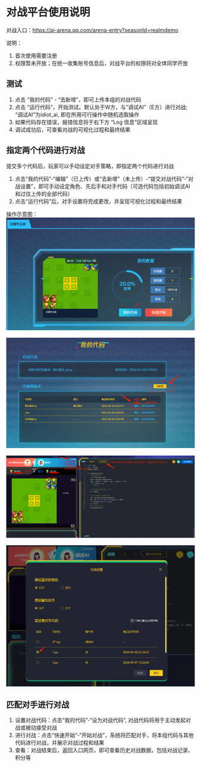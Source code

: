 # 对战平台使用说明

对战入口：https://ai-arena.qq.com/arena-entry?seasonId=realmdemo

说明：
1. 首次使用需要注册
2. 权限暂未开放；在统一收集账号信息后，对战平台的权限将对全体同学开放

## 测试
1. 点击 “我的代码” - “去新增”，即可上传本组的对战代码
2. 点击 “运行代码”，开始测试。默认处于W方，与“调试AI”（E方）进行对战; “调试AI”为idiot_ai, 即在所用可行操作中随机选取操作
3. 如果代码存在错误，报错信息将于右下方 “Log 信息”区域呈现
4. 调试成功后，可查看对战的可视化过程和最终结果

## 指定两个代码进行对战
提交多个代码后，玩家可以手动设定对手策略，即指定两个代码进行对战
1. 点击“我的代码”-“编辑”（已上传）或“去新增”（未上传）-“提交对战代码”-“对战设置”，即可手动设定角色、先后手和对手代码（可选代码包括初始调试AI和过往上传的全部代码）
2. 点击“运行代码”后，对手设置将完成更改，并呈现可视化过程和最终结果

操作示意图：
![guidance1](./pictures/guidance1.png) <br> <br>
![guidance2](./pictures/guidance2.png) <br> <br>
![guidance3](./pictures/guidance3.png) <br> <br>
![guidance4](./pictures/guidance4.png) 

## 匹配对手进行对战
1. 设置对战代码：点击“我的代码”-“设为对战代码”, 对战代码将用于主动发起对战或被动接受对战
2. 进行对战：点击“快速开始”-“开始对战”，系统将匹配对手，将本组代码与其他代码进行对战，并展示对战过程和结果
3. 查看：对战结束后，返回入口网页，即可查看历史对战数据，包括对战记录、积分等


